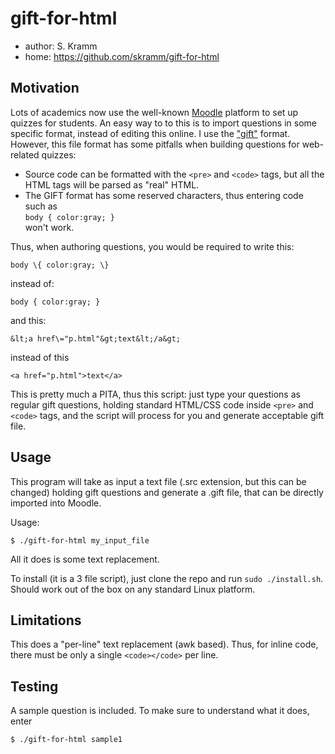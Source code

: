# gift-for-html

 * author: S. Kramm
 * home: https://github.com/skramm/gift-for-html

## Motivation

Lots of academics now use the well-known [Moodle](https://en.wikipedia.org/wiki/Moodle) platform to set up quizzes for students.
An easy way to to this is to import questions in some specific format, instead of editing this online.
I use the ["gift"](https://docs.moodle.org/38/en/GIFT_format)
format.
However, this file format has some pitfalls when building questions for web-related quizzes:
 * Source code can be formatted with the `<pre>` and `<code>` tags, but all the HTML tags will be parsed as "real" HTML.
 * The GIFT format has some reserved characters, thus entering code such as<br>
`body { color:gray; }`<br>
won't work.

Thus, when authoring questions, you would be required to write this:
```
body \{ color:gray; \}
```
instead of:
```
body { color:gray; }
```
and this:
```
&lt;a href\="p.html"&gt;text&lt;/a&gt;
```
instead of this
```
<a href="p.html">text</a>
```

This is pretty much a PITA, thus this script:
just type your questions as regular gift questions, holding standard HTML/CSS code inside `<pre>` and `<code>` tags, and the script will process for you and generate acceptable gift file.

## Usage
This program will take as input a text file (.src extension, but this can be changed)
holding gift questions
and generate a .gift file, that can be directly imported into Moodle.

Usage:
```
$ ./gift-for-html my_input_file
```

All it does is some text replacement.

To install (it is a 3 file script), just clone the repo and run `sudo ./install.sh`.
Should work out of the box on any standard Linux platform.

## Limitations

This does a "per-line" text replacement (awk based).
Thus, for inline code, there must be only a single `<code></code>` per line.


## Testing

A sample question is included.
To make sure to understand what it does, enter
```
$ ./gift-for-html sample1
```
